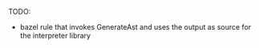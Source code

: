 

TODO:
  - bazel rule that invokes GenerateAst and uses the output as source for the interpreter library
